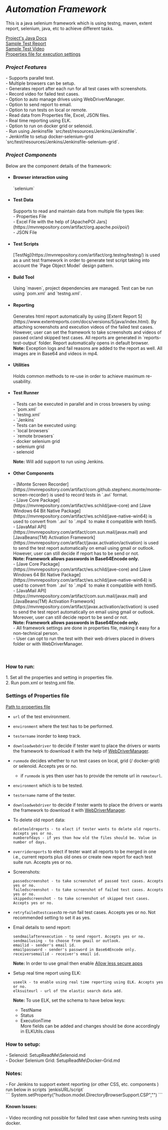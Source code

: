 <h1><i>Automation Framework</i></h1> 

This is a java selenium framework which is using testng, maven, extent report, selenium, java, etc to achieve different tasks.

[Project's Java Docs](https://github.com/prashant1507/Automation-Framework/tree/main/java-doc/)   
[Sample Test Report](https://github.com/prashant1507/Automation-Framework/blob/main/framework-generate-sample-report/ExecutionReport.html)   
[Sample Test Video](https://github.com/prashant1507/Automation-Framework/tree/main/framework-generate-sample-report)   
[Properties file for execution settings](https://github.com/prashant1507/Automation-Framework/blob/main/src/test/resources/config/FrameworkConfig.properties)

<h3><i>Project Features</i></h3>
-   Supports parallel test.<br/>
-   Multiple browsers can be setup.<br/>
-   Generates report after each run for all test cases with screenshots.<br/>
-   Record video for failed test cases.<br/>
-   Option to auto manage drives using WebDriverManager.<br/>
-   Option to send report to email.<br/>
-   Option to run tests on local or remote.<br/>
-   Read data from Properties file, Excel, JSON files.<br/>
-   Real time reporting using ELK.<br/>
-   Option to run on docker grid or selenoid.<br/>
-   Run using Jenkinsfile `src/test/resources/Jenkins/Jenkinsfile`.<br/>
-   Jenkinfile to setup docker-selenium-grid `src/test/resources/Jenkins/Jenkinsfile-selenium-grid`.<br/>
  
<h3><i>Project Components</i></h3>  
Below are the component details of the framework:

-   <h4>Browser interaction using</h4>
    `selenium`

-   <h4>Test Data</h4>
    Supports to read and maintain data from multiple file types like:<br/>
    -  Properties File<br/>
    -  Excel File with the help of [ApachePOI Jars](https://mvnrepository.com/artifact/org.apache.poi/poi/) <br/>
    -  JSON File<br/>

-   <h4>Test Scripts</h4>
    [TestNg](https://mvnrepository.com/artifact/org.testng/testng/) is used as a unit test framework in order to generate test script taking into account   the `Page Object Model` design pattern.

-   <h4>Build Tool</h4>
    Using `maven`, project dependencies are managed. Test can be run using `pom.xml` and `testng.xml`.

-   <h4>Reporting</h4>
    Generates html report automatically by using [Extent Report 5](https://www.extentreports.com/docs/versions/5/java/index.html).
    By attaching screenshots and execution videos of the failed test cases. However, user can set the framework to take screenshots
    and videos of passed or/and skipped test cases. All reports are generated in `reports-test-output` folder. Report automatically opens in default browser.<br/>      
    <b>Note:</b> Exception logs and fail reasons are added to the report as well. All images are in Base64 and videos in mp4.

-   <h4>Utilities</h4>
    Holds common methods to re-use in order to achieve maximum re-usability.

-   <h4>Test Runner</h4>
    -   Tests can be executed in parallel and in cross browsers by using:<br/>
        -    `pom.xml`<br/>
        -   `testng.xml`<br/>
        -   `Jenkins`<br/>
    -   Tests can be executed using:<br/>
        -   `local browsers`<br/>
        -   `remote browsers`<br/>
            -   docker selenium grid<br/>
            -   selenium grid<br/>
            -   selenoid<br/>

    <b>Note:</b> Will add support to run using Jenkins.

-   <h4>Other Components</h4>
    -   [Monte Screen Recorder](https://mvnrepository.com/artifact/com.github.stephenc.monte/monte-screen-recorder) is used to record tests in `.avi` format.<br/>
    -   [Jave Core Package](https://mvnrepository.com/artifact/ws.schild/jave-core) and [Jave Windows 64 Bit Native Package](https://mvnrepository.com/artifact/ws.schild/jave-native-win64) is used to convert from `.avi` to `.mp4` to make it compatible with html5.<br/>
    -   [JavaMail API](https://mvnrepository.com/artifact/com.sun.mail/javax.mail) and [JavaBeans(TM) Activation Framework](https://mvnrepository.com/artifact/javax.activation/activation) is used to send the test report automatically on email using gmail or outlook. However, user can still decide if report has to be send or not.<br/><b>Note: Framework allows passwords in Base64Encode only.</b><br/>
    -   [Jave Core Package](https://mvnrepository.com/artifact/ws.schild/jave-core) and [Jave Windows 64 Bit Native Package](https://mvnrepository.com/artifact/ws.schild/jave-native-win64) is used to convert from `.avi` to `.mp4` to make it compatible with html5.<br/>
    -   [JavaMail API](https://mvnrepository.com/artifact/com.sun.mail/javax.mail) and [JavaBeans(TM) Activation Framework](https://mvnrepository.com/artifact/javax.activation/activation) is used to send the test report automatically on email using gmail or outlook. Moreover, user can still decide report to be send or not.<br/>   
        <b>Note: Framework allows passwords in Base64Encode only.</b><br/>
    -   All framework settings are done in properties file, making it easy for a non-technical person.<br/>
    -   User can opt to run the test with their web drivers placed in drivers folder or with WebDriverManager.<br/>
    
<br/>
<h3>How to run:</h3>
1. Set all the properties and setting in properties file.<br/>
2. Run pom.xml or testng.xml file.
<br/>
<h3>Settings of Properties file</h3>

[Path to properties file](https://github.com/prashant1507/SeleniumAutomationFramework/blob/main/src/test/resources/config/FrameworkConfig.properties)

-   `url` of the test environment.
-   `environment` where the test has to be performed.
-   `testername` inorder to keep track.
-   `downloadwebdriver` to decide if tester want to place the drivers or wants the framework to download it with the help of [WebDriverManager](https://mvnrepository.com/artifact/io.github.bonigarcia/webdrivermanager).
-	`runmode` decides whether to run test cases on local, grid (/ docker-grid) or selenoid. Accepts yes or no.<br/>
     -  if `runmode` is yes then user has to provide the remote url in `remoteurl`.
-   `environment` which is to be tested.
-   `testername` name of the tester.
-   `downloadwebdriver` to decide if tester wants to place the drivers or wants the framework to download it with [WebDriverManager](https://mvnrepository.com/artifact/io.github.bonigarcia/webdrivermanager).

-   To delete old report data:
    ```
    deleteoldreports - to elect if tester wants to delete old reports. Accepts yes or no.
    numberofdays - if yes than how old the files should be. Value in number of days.
    ```   
-   `overridereports` to elect if tester want all reports to be merged in one i.e., current reports plus old ones or create new report for each test suite run. Accepts yes or no.
-   Screenshots:
    ```
    passedscreenshot - to take screenshot of passed test cases. Accepts yes or no.
    failedscreenshot - to take screenshot of failed test cases. Accepts yes or no.
    skippedscreenshot - to take screenshot of skipped test cases. Accepts yes or no.
    ```
-   `retryfailedtestcases`to re-run fail test cases. Accepts yes or no. Not recommended setting to set it as yes.
-   Email details to send report:
    ```
    sendmailafterexecution - to send report. Accepts yes or no.
    sendmailusing - to choose from gmail or outlook.
    emailid - sender's email id.
    emailpassword - sender's password in Base64Encode only.
    receiversemailid - receiver's email id.
    ```   
    <b>Note:</b> In order to use gmail then enable [Allow less secure apps](https://myaccount.google.com/lesssecureapps?pli=1&rapt=AEjHL4M-tPfEQqsOBVtOWL9wQTcuoh6uNQC7kNHqA1IgKKctttT5U20uTAcW3mpM7VQfCoTrdrwVnEpKLMfkCsRkGPUziWpq5A)
-   Setup real time report using ELK:   
    ```
    useelk - to enable using real time reporting using ELK. Accepts yes or no.
    elksuiteurl - url of the elastic search data add.
    ```
    <b>Note:</b> To use ELK, set the schema to have below keys:
    -   TestName
    -   Status
    -   ExecutionTime<br/>
    More fields can be added and changes should be done accordingly in ELKUtils.class

<h3> How to setup:</h3>
-   Selenoid: SetupReadMe\Selenoid.md<br/>
-   Docker Selenium Grid: SetupReadMe\Docker-Grid.md<br/>

<h3>Notes:</h3>
-   For Jenkins to support extent reporting (or other CSS, etc. components ) run below in scripts `jenkisURL/script`<br/>
    ```
    System.setProperty("hudson.model.DirectoryBrowserSupport.CSP","")
    ```
<h4>Known Issues:</h4>
-   Video recording not possible for failed test case when running tests using docker. 

